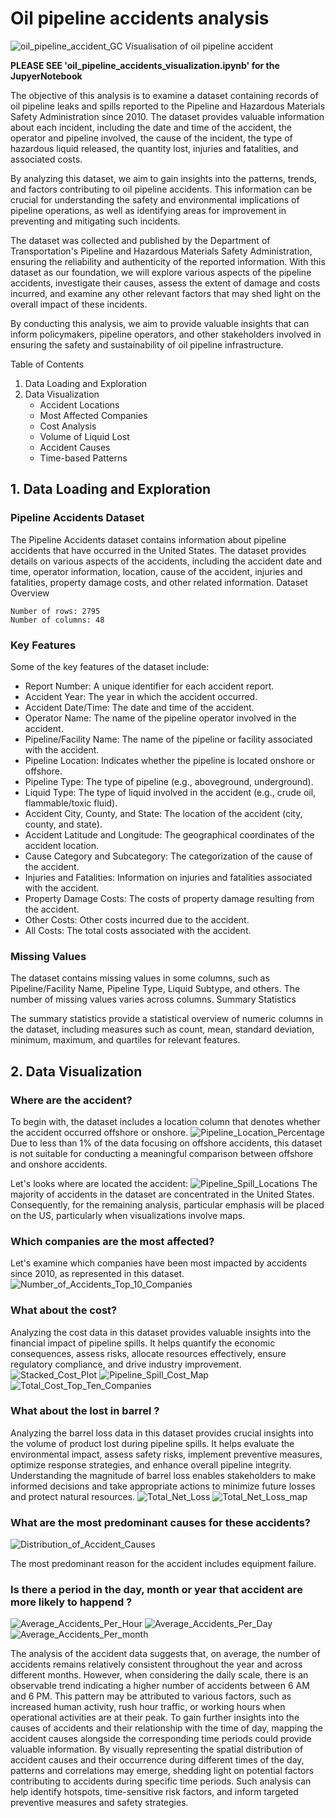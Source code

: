# **Oil pipeline accidents analysis**
![oil_pipeline_accident_GC](oil_pipeline_accident_GC.png)
Visualisation of oil pipeline accident

**PLEASE SEE 'oil_pipeline_accidents_visualization.ipynb' for the JupyerNotebook** 

The objective of this analysis is to examine a dataset containing records of oil pipeline leaks and spills reported to the Pipeline and Hazardous Materials Safety Administration since 2010. The dataset provides valuable information about each incident, including the date and time of the accident, the operator and pipeline involved, the cause of the incident, the type of hazardous liquid released, the quantity lost, injuries and fatalities, and associated costs.

By analyzing this dataset, we aim to gain insights into the patterns, trends, and factors contributing to oil pipeline accidents. This information can be crucial for understanding the safety and environmental implications of pipeline operations, as well as identifying areas for improvement in preventing and mitigating such incidents.

The dataset was collected and published by the Department of Transportation's Pipeline and Hazardous Materials Safety Administration, ensuring the reliability and authenticity of the reported information. With this dataset as our foundation, we will explore various aspects of the pipeline accidents, investigate their causes, assess the extent of damage and costs incurred, and examine any other relevant factors that may shed light on the overall impact of these incidents.

By conducting this analysis, we aim to provide valuable insights that can inform policymakers, pipeline operators, and other stakeholders involved in ensuring the safety and sustainability of oil pipeline infrastructure.


Table of Contents

1. Data Loading and Exploration
2. Data Visualization
    - Accident Locations
    - Most Affected Companies
    - Cost Analysis
    - Volume of Liquid Lost
    - Accident Causes
    - Time-based Patterns


## 1. Data Loading and Exploration

### Pipeline Accidents Dataset

The Pipeline Accidents dataset contains information about pipeline accidents that have occurred in the United States. The dataset provides details on various aspects of the accidents, including the accident date and time, operator information, location, cause of the accident, injuries and fatalities, property damage costs, and other related information. Dataset Overview

```
Number of rows: 2795
Number of columns: 48
```

### Key Features

Some of the key features of the dataset include:

- Report Number: A unique identifier for each accident report.
- Accident Year: The year in which the accident occurred.
- Accident Date/Time: The date and time of the accident.
- Operator Name: The name of the pipeline operator involved in the accident.
- Pipeline/Facility Name: The name of the pipeline or facility associated with the accident.
- Pipeline Location: Indicates whether the pipeline is located onshore or offshore.
- Pipeline Type: The type of pipeline (e.g., aboveground, underground).
- Liquid Type: The type of liquid involved in the accident (e.g., crude oil, flammable/toxic fluid).
- Accident City, County, and State: The location of the accident (city, county, and state).
- Accident Latitude and Longitude: The geographical coordinates of the accident location.
- Cause Category and Subcategory: The categorization of the cause of the accident.
- Injuries and Fatalities: Information on injuries and fatalities associated with the accident.
- Property Damage Costs: The costs of property damage resulting from the accident.
- Other Costs: Other costs incurred due to the accident.
- All Costs: The total costs associated with the accident.

### Missing Values

The dataset contains missing values in some columns, such as Pipeline/Facility Name, Pipeline Type, Liquid Subtype, and others. The number of missing values varies across columns. Summary Statistics

The summary statistics provide a statistical overview of numeric columns in the dataset, including measures such as count, mean, standard deviation, minimum, maximum, and quartiles for relevant features.

## 2. Data Visualization

### Where are the accident?

To begin with, the dataset includes a location column that denotes whether the accident occurred offshore or onshore.
![Pipeline_Location_Percentage](graphs/Pipeline_Location_Percentage.png)
Due to less than 1% of the data focusing on offshore accidents, this dataset is not suitable for conducting a meaningful comparison between offshore and onshore accidents.


Let's looks where are located the accident:
![Pipeline_Spill_Locations](graphs/Pipeline_Spill_Locations.png)
The majority of accidents in the dataset are concentrated in the United States. Consequently, for the remaining analysis, particular emphasis will be placed on the US, particularly when visualizations involve maps.

### Which companies are the most affected?
Let's examine which companies have been most impacted by accidents since 2010, as represented in this dataset.
![Number_of_Accidents_Top_10_Companies](https://github.com/noellymadeleine/Oil_pipeline_accidents_analysis/blob/main/graphs/Number_of_Accidents_Top_10_Companies.png)


### What about the cost?
Analyzing the cost data in this dataset provides valuable insights into the financial impact of pipeline spills. It helps quantify the economic consequences, assess risks, allocate resources effectively, ensure regulatory compliance, and drive industry improvement.
![Stacked_Cost_Plot](graphs/Stacked_Cost_Plot.png)
![Pipeline_Spill_Cost_Map](graphs/Pipeline_Spill_Cost_Map.png)
![Total_Cost_Top_Ten_Companies](graphs/Total_Cost_Top_Ten_Companies.png)

### What about the lost in barrel ?
Analyzing the barrel loss data in this dataset provides crucial insights into the volume of product lost during pipeline spills. It helps evaluate the environmental impact, assess safety risks, implement preventive measures, optimize response strategies, and enhance overall pipeline integrity. Understanding the magnitude of barrel loss enables stakeholders to make informed decisions and take appropriate actions to minimize future losses and protect natural resources.
![Total_Net_Loss](graphs/Total_Net_Loss.png)
![Total_Net_Loss_map](https://github.com/noellymadeleine/Oil_pipeline_accidents_analysis/blob/main/graphs/Total_Net_Loss_Map.png)

### What are the most predominant causes for these accidents?
![Distribution_of_Accident_Causes](graphs/Distribution_of_Accident_Causes.png)

The most predominant reason for the accident includes equipment failure.


### Is there a period in the day, month or year that accident are more likely to happend ?
![Average_Accidents_Per_Hour](graphs/Average_Accidents_Per_Hour.png)
![Average_Accidents_Per_Day](graphs/Average_Accidents_Per_Day.png)
![Average_Accidents_Per_month](https://github.com/noellymadeleine/Oil_pipeline_accidents_analysis/blob/main/graphs/Average_Accidents_Per_Month.png)


The analysis of the accident data suggests that, on average, the number of accidents remains relatively consistent throughout the year and across different months. However, when considering the daily scale, there is an observable trend indicating a higher number of accidents between 6 AM and 6 PM. This pattern may be attributed to various factors, such as increased human activity, rush hour traffic, or working hours when operational activities are at their peak.
To gain further insights into the causes of accidents and their relationship with the time of day, mapping the accident causes alongside the corresponding time periods could provide valuable information. By visually representing the spatial distribution of accident causes and their occurrence during different times of the day, patterns and correlations may emerge, shedding light on potential factors contributing to accidents during specific time periods. Such analysis can help identify hotspots, time-sensitive risk factors, and inform targeted preventive measures and safety strategies.